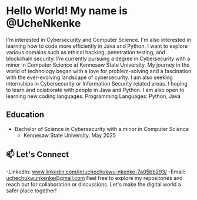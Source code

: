 # Hello World! My name is @UcheNkenke
I'm interested in Cybersecurity and Computer Science. I'm also interested in learning how to code more efficiently in Java and Python. I want to explore various domains such as ethical hacking, penetration testing, and blockchain security.
I'm currently pursuing a degree in Cybersecurity with a minor in Computer Science at Kennesaw State University. My journey in the world of technology began with a love for problem-solving and a fascination with the ever-evolving landscape of cybersecurity.
I am also seeking internships in Cybersecurity or Information Security related areas. 
I hoping to learn and colaborate with people in Java and Python. I am also open to learning new coding languages. 
Programming Languages: Python, Java

## Education
- Bachelor of Science in Cybersecurity with a minor in Computer Science
  - Kennesaw State University, May 2025
## 📫 Let's Connect 
-LinkedIn: www.linkedin.com/in/uchechukwu-nkenke-7a05bb293/
-Email: uchechukwunkenke@gmail.com
Feel free to explore my repositories and reach out for collaboration or discussions. Let's make the digital world a safer place together!

<!---
UcheNkenke/UcheNkenke is a ✨ special ✨ repository because its `README.md` (this file) appears on your GitHub profile.
You can click the Preview link to take a look at your changes.
--->
